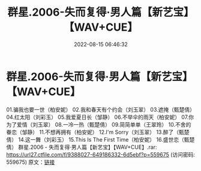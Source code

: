 ﻿---
title: 群星.2006-失而复得·男人篇【新艺宝】【WAV+CUE】
date: 2022-08-15 06:46:32
categories: WAV车载音乐、镜像
tags: 华语中文
---
# 群星.2006-失而复得·男人篇【新艺宝】【WAV+CUE】

01.骗我也要一世（柏安妮）
02.我和春天有个约会（刘玉翠）
03.遮掩（甄楚倩）
04.红太阳（刘彩玉）
05.我爱夏日长（邹静）
06.不举伞的雨天（柏安妮）
07.你为了爱情（刘玉翠）
08.一冷一热（甄楚倩）
09.简简单单（王翠玲）
10.不舍的眷恋（邹静）
11.不想再拥有（柏安妮）
12.I'm Sorry（刘玉翠）
13.醉了（甄楚倩）
14.这一舞（刘彩玉）
15.This Is The First Time（柏安妮）
16.盛世恋（甄楚倩）
群星.2006 - 失而复得·男人篇【新艺宝】【WAV+CUE】.rar: https://url27.ctfile.com/f/9388027-649186332-6d5ebf?p=559675
(访问密码: 559675)
原文：[链接](https://blog.sina.com.cn/s/blog_1647c7e7601030yvf.html)